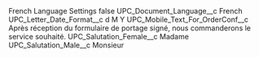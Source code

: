 <?xml version="1.0" encoding="UTF-8"?>
<CustomMetadata xmlns="http://soap.sforce.com/2006/04/metadata" xmlns:xsi="http://www.w3.org/2001/XMLSchema-instance" xmlns:xsd="http://www.w3.org/2001/XMLSchema">
    <label>French Language Settings</label>
    <protected>false</protected>
    <values>
        <field>UPC_Document_Language__c</field>
        <value xsi:type="xsd:string">French</value>
    </values>
    <values>
        <field>UPC_Letter_Date_Format__c</field>
        <value xsi:type="xsd:string">d M Y</value>
    </values>
    <values>
        <field>UPC_Mobile_Text_For_OrderConf__c</field>
        <value xsi:type="xsd:string">Après réception du formulaire de portage signé, nous commanderons le service souhaité.</value>
    </values>
    <values>
        <field>UPC_Salutation_Female__c</field>
        <value xsi:type="xsd:string">Madame</value>
    </values>
    <values>
        <field>UPC_Salutation_Male__c</field>
        <value xsi:type="xsd:string">Monsieur</value>
    </values>
</CustomMetadata>
